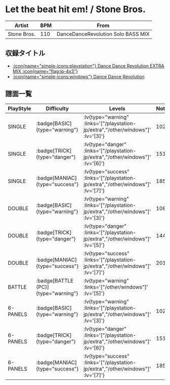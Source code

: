 # Let the beat hit em! / Stone Bros.

|Artist|BPM|From|
|------|---|----|
|Stone Bros.|110|DanceDanceRevolution Solo BASS MIX|

## 収録タイトル

- [ :icon{name="simple-icons:playstation"} Dance Dance Revolution EXTRA MIX :icon{name="flag:jp-4x3"} ](/playstation-jp/extra)
- [ :icon{name="simple-icons:windows"} Dance Dance Revolution](/other/windows)

## 譜面一覧

|PlayStyle|Difficulty|Levels|Notes|Movie|
|---------|----------|------|-----|-----|
|SINGLE| :badge[BASIC]{type="warning"} | :lv{type="warning" :links='["/playstation-jp/extra","/other/windows"]' :lv='[3]'} |102/0||
|SINGLE| :badge[TRICK]{type="danger"} | :lv{type="danger" :links='["/playstation-jp/extra","/other/windows"]' :lv='[6]'} |151/0||
|SINGLE| :badge[MANIAC]{type="success"} | :lv{type="success" :links='["/playstation-jp/extra","/other/windows"]' :lv='[7]'} |185/0||
|DOUBLE| :badge[BASIC]{type="warning"} | :lv{type="warning" :links='["/playstation-jp/extra","/other/windows"]' :lv='[3]'} |108/0||
|DOUBLE| :badge[TRICK]{type="danger"} | :lv{type="danger" :links='["/playstation-jp/extra","/other/windows"]' :lv='[5]'} |144/0||
|DOUBLE| :badge[MANIAC]{type="success"} | :lv{type="success" :links='["/playstation-jp/extra","/other/windows"]' :lv='[7]'} |201/0||
|BATTLE| :badge[BATTLE (PC)]{type="warning"} | :lv{type="warning" :links='["/other/windows"]' :lv='[5]'} |||
|6-PANELS| :badge[BASIC]{type="warning"} | :lv{type="warning" :links='["/playstation-jp/extra","/other/windows"]' :lv='[3]'} |102/0||
|6-PANELS| :badge[TRICK]{type="danger"} | :lv{type="danger" :links='["/playstation-jp/extra","/other/windows"]' :lv='[6]'} |151/0||
|6-PANELS| :badge[MANIAC]{type="success"} | :lv{type="success" :links='["/playstation-jp/extra","/other/windows"]' :lv='[7]'} |185/0||
